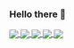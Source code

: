 ### Hello there 👋

<!--
**Jeffresh/Jeffresh** is a ✨ _special_ ✨ repository because its `README.md` (this file) appears on your GitHub profile.

Here are some ideas to get you started:

- 🔭 I’m currently working on ...
- 🌱 I’m currently learning ...
- 👯 I’m looking to collaborate on ...
- 🤔 I’m looking for help with ...
- 💬 Ask me about ...
- 📫 How to reach me: ...
- 😄 Pronouns: ...
- ⚡ Fun fact: ...
-->

<a href='https://github.com/Jeffresh?tab=repositories'>
  <img align="center" src="https://github-readme-stats.vercel.app/api/top-langs/?username=Jeffresh&show_icons=true&theme=tokyonight&hide=typescript,jupyter Notebook" />
</a>
<a href='https://github.com/Jeffresh?tab=repositories'>
  <img align="center" src="https://github-readme-stats.vercel.app/api?username=Jeffresh&show_icons=true&theme=tokyonight" />
</a>
<a href="https://github.com/Jeffresh/mandelbrot-set">
  <img align="center" src="https://github-readme-stats.vercel.app/api/pin/?username=Jeffresh&repo=mandelbrot-set&theme=tokyonight" />
</a>    
<a href="https://github.com/Jeffresh/tumor-growth-simulation">
  <img align="center" src="https://github-readme-stats.vercel.app/api/pin/?username=Jeffresh&repo=tumor-growth-simulation&theme=tokyonight" />
</a>    
<a href="https://github.com/Jeffresh/Belousov-Zhabotinsky-reaction">
  <img align="center" src="https://github-readme-stats.vercel.app/api/pin/?username=Jeffresh&repo=Belousov-Zhabotinsky-reaction&theme=tokyonight" />
</a>    
